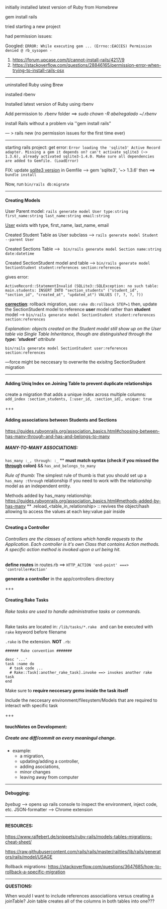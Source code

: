 initially installed latest version of Ruby from Homebrew

gem install rails

tried starting a new project

had permission issues:

Googled: `ERROR: While executing gem ... (Errno::EACCES) Permission denied @ rb_sysopen -`

1. https://forum.upcase.com/t/cannot-install-rails/4217/9
2. https://stackoverflow.com/questions/28846165/permission-error-when-trying-to-install-rails-osx

------

uninstalled Ruby using Brew

installed rbenv

Installed latest version of Ruby using rbenv

Add permission to .rbenv folder ==> *sudo chown -R abelregalado ~/.rbenv*

install Rails without a problem via ''gem install rails"

— > rails new <rails-project-name> (no permission issues for the first time ever)

------

starting rails project: 
get error: `Error loading the 'sqlite3' Active Record adapter. Missing a gem it depends on? can't activate sqlite3 (~> 1.3.6), already activated sqlite3-1.4.0. Make sure all dependencies are added to Gemfile. (LoadError)`

FIX: 
update <u>sqlite3 version</u> in Gemfile —> gem 'sqlite3', '~> 1.3.6'
then ==> `bundle install`

Now, run `bin/rails db:migrate` 

------

#### Creating Models

User Parent model: 
`rails generate model User type:string first_name:string last_name:string email:string`

<u>User</u> exists with type, first_name, last_name, email

Created Student Table as User subclass —> `rails generate model Student --parent User `

Created Sections Table —>  ` bin/rails generate model Section name:string date:datetime`

Created SectionStudent model and table —> `bin/rails generate model SectionStudent student:references section:references`

gives error:

```text
ActiveRecord::StatementInvalid (SQLite3::SQLException: no such table: main.students: INSERT INTO "section_students" ("student_id", "section_id", "created_at", "updated_at") VALUES (?, ?, ?, ?))
```

**<u>correction</u>**: rollback migration, use: `rake db:rollback STEP=1`
then,  update the SectionStudent model to reference **user** model rather than **student** model —> 
`bin/rails generate model SectionStudent student:references section:references` 

*Explanation: objects created on the Student model still show up on the User table via Single Table Inheritance, though are distinguished through the **type: 'student'** attribute*

`bin/rails generate model SectionStudent user:references section:references`

––force might be neccesary to overwrite the exisitng SectionStudent migration 

------

#### Adding Uniq Index on Joining Table to prevent duplicate relationships

create a migration that adds a unique index across multiple columns:
`add_index :section_students, [:user_id, :section_id], unique: true`

+++

#### Adding associations between Students and Sections

https://guides.rubyonrails.org/association_basics.html#choosing-between-has-many-through-and-has-and-belongs-to-many

##### MANY-TO-MANY ASSOCIATIONS:

`has_many :_, through: :_` **  **must match syntax (check if you missed the <u>through</u> colon)**
&& `has_and_belongs_to_many`

*Rule of thumb:* The simplest rule of thumb is that you should set up a `has_many :through` relationship if you need to work with the relationship model as an independent entity.

Methods added by has_many relationship: https://guides.rubyonrails.org/association_basics.html#methods-added-by-has-many
** 
.reload_<table_in_relationship>  :: revives the object/hash allowing to access the values at each key:value pair inside

------

#### Creating a Controller

###### Controllers are the classes of actions which handle requests to the Application. Each controller is it's own Class that contains Action methods. A specific action method is invoked upon a url being hit.

**define routes** in routes.rb ==> `HTTP_ACTION 'end-point' ===> 'controller#action'`

**generate a controller** in the app/controllers directory

+++

#### Creating Rake Tasks

###### Rake tasks are used to handle administrative tasks or commands.

Rake tasks are located in: `/lib/tasks/*.rake ` and can be executed with `rake` keyword before filename

`.rake` is the extension. **NOT** `.rb`: 

```
###### Rake convention #######

desc '...'
task :name do
  # task code ...
  # Rake::Task[:another_rake_task].invoke ==> invokes another rake task
end
```

Make sure to **require neccesary *gems* inside the task itself**

Include the neccesary environment/filesystem/Models that are required to interact with specific task

+++

#### touchNotes on Development: 

##### Create one diff/commit on every meaningul change.

 - example:
    - a migration,	
    -  updating/adding a controller, 
    - adding asociations, 
    - minor changes
    - leaving away from computer

------

#### Debugging: 

*byebug* —> opens up rails console to inspect the environment, inject code, etc.
JSON-formatter —> Chrome extension  

------

#### RESOURCES: 

https://www.ralfebert.de/snippets/ruby-rails/models-tables-migrations-cheat-sheet/

https://raw.githubusercontent.com/rails/rails/master/railties/lib/rails/generators/rails/model/USAGE

Rollback migrations: https://stackoverflow.com/questions/3647685/how-to-rollback-a-specific-migration

------

**QUESTIONS:** 

When would I want to include references associatiions versus creating a joinTable? Join table creates all of the columns in both tables into one??? 
